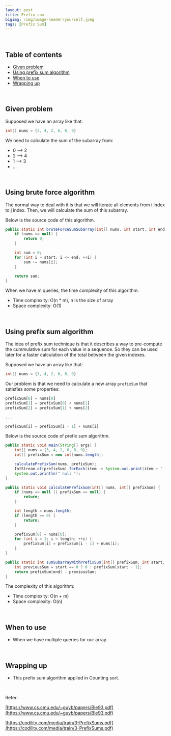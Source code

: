 ```yaml
---
layout: post
title: Prefix sum
bigimg: /img/image-header/yourself.jpeg
tags: [Prefix Sum]
---
```





<br>

## Table of contents
- [Given problem](#given-problem)
- [Using prefix sum algorithm](#using-prefix-sum-algorithm)
- [When to use](#when-to-use)
- [Wrapping up](#wrapping-up)


<br>

## Given problem

Supposed we have an array like that:

```java
int[] nums = {3, 4, 2, 6, 8, 9}
```

We need to calculate the sum of the subarray from:
- 0 --> 2
- 2 --> 4
- 1 --> 3
- ...


<br>

## Using brute force algorithm

The normal way to deal with it is that we will iterate all elements from i index to j index. Then, we will calculate the sum of this subarray.

Below is the source code of this algorithm.

```java
public static int bruteForceSumSubarray(int[] nums, int start, int end) {
    if (nums == null) {
        return 0;
    }

    int sum = 0;
    for (int i = start; i <= end; ++i) {
        sum += nums[i];
    }

    return sum;
}
```

When we have m queries, the time complexity of this algorithm:
- Time complexity: O(n * m), n is the size of array
- Space complexity: O(1)


<br>

## Using prefix sum algorithm

The idea of prefix sum technique is that it describes a way to pre-compute the cummulative sum for each value in a sequence. So they can be used later for a faster calculation of the total between the given indexes.

Supposed we have an array like that:

```java
int[] nums = {3, 4, 2, 6, 8, 9}
```

Our problem is that we need to calculate a new array ```prefixSum``` that satisfies some properties:

```javascript
prefixSum[0] = nums[0]
prefixSum[1] = prefixSum[0] + nums[1]
prefixSum[2] = prefixSum[1] + nums[2]

...

prefixSum[i] = prefixSum[i - 1] + nums[i]
```

Below is the source code of prefix sum algorithm.

```java
public static void main(String[] args) {
    int[] nums = {3, 4, 2, 6, 8, 9};
    int[] prefixSum = new int[nums.length];

    calculatePrefixSum(nums, prefixSum);
    IntStream.of(prefixSum).forEach(item -> System.out.print(item + " --> "));
    System.out.println(" null ");
}

public static void calculatePrefixSum(int[] nums, int[] prefixSum) {
    if (nums == null || prefixSum == null) {
        return;
    }

    int length = nums.length;
    if (length == 0) {
        return;
    }

    prefixSum[0] = nums[0];
    for (int i = 1; i < length; ++i) {
        prefixSum[i] = prefixSum[i - 1] + nums[i];
    }
}

public static int sumSubarrayWithPrefixSum(int[] prefixSum, int start, int end) {
    int previousSum = start == 0 ? 0 : prefixSum[start - 1];
    return prefixSum[end] - previousSum;
}
```

The complexity of this algorithm:
- Time complexity: O(n + m)
- Space complexity: O(n)


<br>

## When to use

- When we have multiple queries for our array.



<br>

## Wrapping up

- This prefix sum algorithm applied in Counting sort.


<br>

Refer:

[https://www.cs.cmu.edu/~guyb/papers/Ble93.pdf](https://www.cs.cmu.edu/~guyb/papers/Ble93.pdf)

[https://codility.com/media/train/3-PrefixSums.pdf](https://codility.com/media/train/3-PrefixSums.pdf)